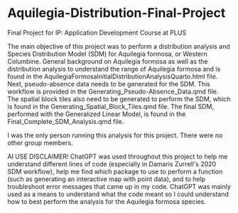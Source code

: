 # Aquilegia-Distribution-Final-Project
Final Project for IP: Application Development Course at PLUS

  The main objective of this project was to perform a distribution analysis and Species Distribution Model (SDM) for Aquilegia formosa, or Western Columbine. General background on Aquilegia formosa as well as the distribution analysis to understand the range of Aquilegia formosa and is found in the AquilegiaFormosaInitialDistributionAnalysisQuarto.html file. Next, pseudo-absence data needs to be generated for the SDM. This workflow is provided in the Generating_Pseudo-Absence_Data.qmd file. The spatial block tiles also need to be generated to perform the SDM, which is found in the Generating_Spatial_Block_Tiles.qmd file. The final SDM, performed with the Generalized Linear Model, is found in the Final_Complete_SDM_Analysis.qmd file. 

  I was the only person running this analysis for this project. There were no other group members. 

AI USE DISCLAIMER! 
  ChatGPT was used throughout this project to help me understand different lines of code (especially in Damaris Zurrell's 2020 SDM workflow), help me find which package to use to perform a function (such as generating an interactive map with point data), and to help troubleshoot error messages that came up in my code. ChatGPT was mainly used as a means to understand what the code meant so I could understand how to best perform the analysis for the Aquilegia formosa species. 
